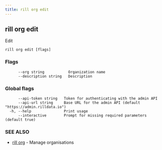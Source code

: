 ```yaml
---
title: rill org edit
---
```

## rill org edit

Edit

```
rill org edit [flags]
```

### Flags

```
      --org string           Organization name
      --description string   Description
```

### Global flags

```
      --api-token string   Token for authenticating with the admin API
      --api-url string     Base URL for the admin API (default "https://admin.rilldata.io")
  -h, --help               Print usage
      --interactive        Prompt for missing required parameters (default true)
```

### SEE ALSO

* [rill org](org.md)	 - Manage organisations

